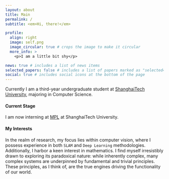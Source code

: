 ```yaml
---
layout: about
title: Main
permalink: /
subtitle: <em>Hi, there!</em>

profile:
  align: right
  image: self.png
  image_circular: true # crops the image to make it circular
  more_info: >
    <p>I am a little bit shy</p>

news: true # includes a list of news items
selected_papers: false # includes a list of papers marked as "selected={true}"
social: true # includes social icons at the bottom of the page
---
```


Currently I am a third-year undergraduate student at [ShanghaiTech University](https://www.shanghaitech.edu.cn/), majoring in Computer Science.

#### Current Stage

I am now interning at [MPL](https://mpl.sist.shanghaitech.edu.cn/MPL@shanghaitech.html) at ShanghaiTech University.

#### My Interests

In the realm of research, my focus lies within computer vision, where I possess experience in both `SLAM` and `Deep Learning` methodologies. Additionally, I harbor a keen interest in mathematics. I find myself irresistibly drawn to exploring its paradoxical nature: while inherently complex, many complex systems are underpinned by fundamental and trivial principles. These principles, as I think of, are the true engines driving the functionality of our world.
